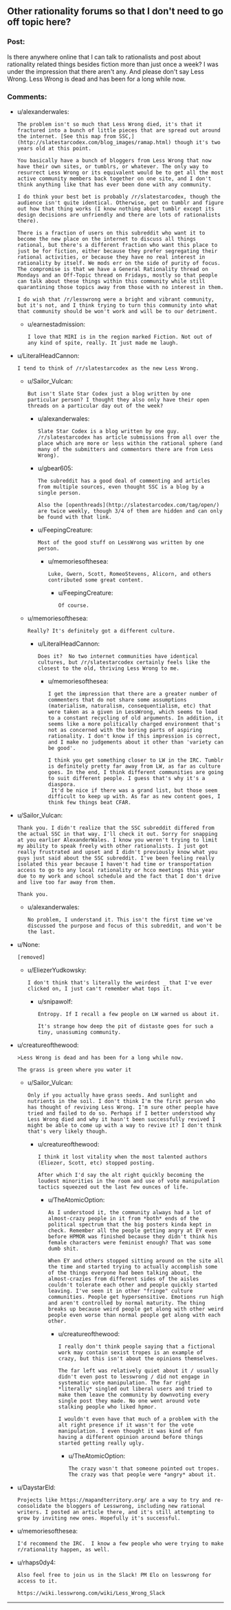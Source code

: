 ## Other rationality forums so that I don't need to go off topic here?

### Post:

Is there anywhere online that I can talk to rationalists and post about rationality related things besides fiction more than just once a week? I was under the impression that there aren't any. And please don't say Less Wrong. Less Wrong is dead and has been for a long while now.

### Comments:

- u/alexanderwales:
  ```
  The problem isn't so much that Less Wrong died, it's that it fractured into a bunch of little pieces that are spread out around the internet. [See this map from SSC,](http://slatestarcodex.com/blog_images/ramap.html) though it's two years old at this point.

  You basically have a bunch of bloggers from Less Wrong that now have their own sites, or tumblrs, or whatever. The only way to resurrect Less Wrong or its equivalent would be to get all the most active community members back together on one site, and I don't think anything like that has ever been done with any community.

  I do think your best bet is probably /r/slatestarcodex, though the audience isn't quite identical. Otherwise, get on tumblr and figure out how that thing works (I know nothing about tumblr except its design decisions are unfriendly and there are lots of rationalists there).

  There is a fraction of users on this subreddit who want it to become the new place on the internet to discuss all things rational, but there's a different fraction who want this place to just be for fiction, either because they prefer segregating their rational activities, or because they have no real interest in rationality by itself. We mods err on the side of purity of focus. The compromise is that we have a General Rationality thread on Mondays and an Off-Topic thread on Fridays, mostly so that people can talk about these things within this community while still quarantining those topics away from those with no interest in them.

  I do wish that /r/lesswrong were a bright and vibrant community, but it's not, and I think trying to turn this community into what that community should be won't work and will be to our detriment.
  ```

  - u/earnestadmission:
    ```
    I love that MIRI is in the region marked Fiction. Not out of any kind of spite, really. It just made me laugh.
    ```

- u/LiteralHeadCannon:
  ```
  I tend to think of /r/slatestarcodex as the new Less Wrong.
  ```

  - u/Sailor_Vulcan:
    ```
    But isn't Slate Star Codex just a blog written by one particular person? I thought they also only have their open threads on a particular day out of the week?
    ```

    - u/alexanderwales:
      ```
      Slate Star Codex is a blog written by one guy. /r/slatestarcodex has article submissions from all over the place which are more or less within the rational sphere (and many of the submitters and commentors there are from Less Wrong).
      ```

    - u/gbear605:
      ```
      The subreddit has a good deal of commenting and articles from multiple sources, even thought SSC is a blog by a single person.

      Also the [openthreads](http://slatestarcodex.com/tag/open/) are twice weekly, though 3/4 of them are hidden and can only be found with that link.
      ```

    - u/FeepingCreature:
      ```
      Most of the good stuff on LessWrong was written by one person.
      ```

      - u/memoriesofthesea:
        ```
        Luke, Gwern, Scott, RomeoStevens, Alicorn, and others contributed some great content.
        ```

        - u/FeepingCreature:
          ```
          Of course.
          ```

  - u/memoriesofthesea:
    ```
    Really? It's definitely got a different culture.
    ```

    - u/LiteralHeadCannon:
      ```
      Does it?  No two internet communities have identical cultures, but /r/slatestarcodex certainly feels like the closest to the old, thriving Less Wrong to me.
      ```

      - u/memoriesofthesea:
        ```
        I get the impression that there are a greater number of commenters that do not share some assumptions (materialism, naturalism, consequentialism, etc) that were taken as a given in LessWrong, which seems to lead to a constant recycling of old arguments. In addition, it seems like a more politically charged environment that's not as concerned with the boring parts of aspiring rationality. I don't know if this impression is correct, and I make no judgements about it other than 'variety can be good'. 

        I think you get something closer to LW in the IRC. Tumblr is definitely pretty far away from LW, as far as culture goes. In the end, I think different communities are going to suit different people. I guess that's why it's a diaspora. 
         It'd be nice if there was a grand list, but those seem difficult to keep up with. As far as new content goes, I think few things beat CFAR.
        ```

- u/Sailor_Vulcan:
  ```
  Thank you. I didn't realize that the SSC subreddit differed from the actual SSC in that way. I'll check it out. Sorry for snapping at you earlier AlexanderWales. I know you weren't trying to limit my ability to speak freely with other rationalists. I just got really frustrated and upset and I didn't previously know what you guys just said about the SSC subreddit. I've been feeling really isolated this year because I haven't had time or transportation access to go to any local rationality or hcco meetings this year due to my work and school schedule and the fact that I don't drive and live too far away from them.

  Thank you.
  ```

  - u/alexanderwales:
    ```
    No problem, I understand it. This isn't the first time we've discussed the purpose and focus of this subreddit, and won't be the last.
    ```

- u/None:
  ```
  [removed]
  ```

  - u/EliezerYudkowsky:
    ```
    I don't think that's literally the weirdest _ that I've ever clicked on, I just can't remember what tops it.
    ```

    - u/snipawolf:
      ```
      Entropy. If I recall a few people on LW warned us about it.

      It's strange how deep the pit of distaste goes for such a tiny, unassuming community.
      ```

- u/creatureofthewood:
  ```
  >Less Wrong is dead and has been for a long while now.

  The grass is green where you water it
  ```

  - u/Sailor_Vulcan:
    ```
    Only if you actually have grass seeds. And sunlight and nutrients in the soil. I don't think I'm the first person who has thought of reviving Less Wrong. I'm sure other people have tried and failed to do so. Perhaps if I better understood why Less Wrong died and why it hasn't been successfully revived I might be able to come up with a way to revive it? I don't think that's very likely though.
    ```

    - u/creatureofthewood:
      ```
      I think it lost vitality when the most talented authors (Eliezer, Scott, etc) stopped posting. 

      After which I'd say the alt right quickly becoming the loudest minorities in the room and use of vote manipulation tactics squeezed out the last few ounces of life.
      ```

      - u/TheAtomicOption:
        ```
        As I understood it, the community always had a lot of almost-crazy people in it from *both* ends of the political spectrum that the big posters kinda kept in check. Remember all the people getting angry at EY even before HPMOR was finished because they didn't think his female characters were feminist enough? That was some dumb shit. 

        When EY and others stopped sitting around on the site all the time and started trying to actually accomplish some of the things everyone had been talking about, the almost-crazies from different sides of the aisles couldn't tolerate each other and people quickly started leaving. I've seen it in other "fringe" culture communities. People get hypersensitive. Emotions run high and aren't controlled by normal maturity. The thing breaks up because weird people get along with other weird people even worse than normal people get along with each other.
        ```

        - u/creatureofthewood:
          ```
          I really don't think people saying that a fictional work may contain sexist tropes is an example of crazy, but this isn't about the opinions themselves. 

          The far left was relatively quiet about it / usually didn't even post to lesswrong / did not engage in systematic vote manipulation. The far right *literally* singled out liberal users and tried to make them leave the community by downvoting every single post they made. No one went around vote stalking people who liked hpmor.

          I wouldn't even have that much of a problem with the alt right presence if it wasn't for the vote manipulation. I even thought it was kind of fun having a different opinion around before things started getting really ugly.
          ```

          - u/TheAtomicOption:
            ```
            The crazy wasn't that someone pointed out tropes. The crazy was that people were *angry* about it.
            ```

- u/DaystarEld:
  ```
  Projects like https://mapandterritory.org/ are a way to try and re-consolidate the bloggers of Lesswrong, including new rational writers. I posted an article there, and it's still attempting to grow by inviting new ones. Hopefully it's successful.
  ```

- u/memoriesofthesea:
  ```
  I'd recommend the IRC.  I know a few people who were trying to make r/rationality happen, as well.
  ```

- u/rhaps0dy4:
  ```
  Also feel free to join us in the Slack! PM Elo on lesswrong for access to it.

  https://wiki.lesswrong.com/wiki/Less_Wrong_Slack
  ```

---

